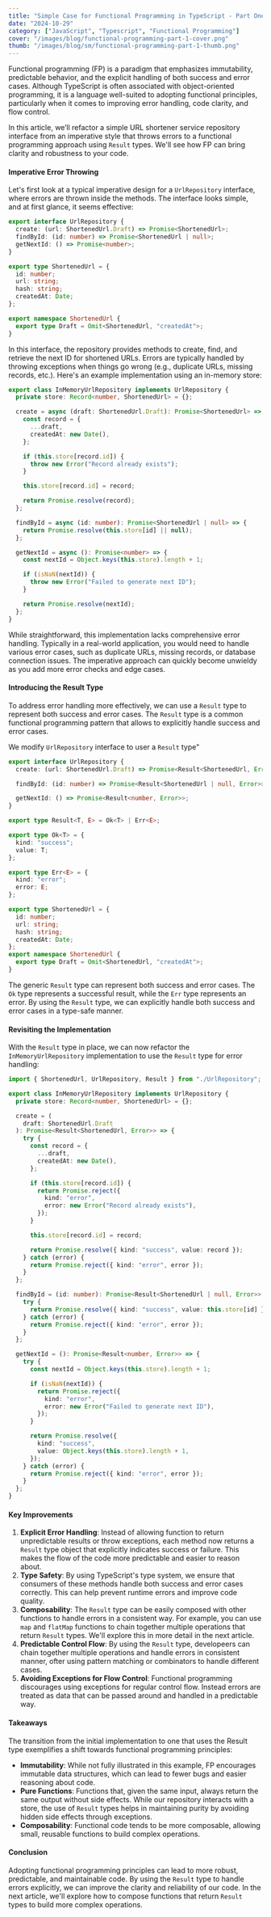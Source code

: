 ```yaml
---
title: "Simple Case for Functional Programming in TypeScript - Part One"
date: "2024-10-29"
category: ["JavaScript", "Typescript", "Functional Programming"]
cover: "/images/blog/functional-programming-part-1-cover.png"
thumb: "/images/blog/sm/functional-programming-part-1-thumb.png"
---
```


Functional programming (FP) is a paradigm that emphasizes immutability, predictable behavior, and the explicit handling of both success and error cases. Although TypeScript is often associated with object-oriented programming, it is a language well-suited to adopting functional principles, particularly when it comes to improving error handling, code clarity, and flow control.

In this article, we’ll refactor a simple URL shortener service repository interface from an imperative style that throws errors to a functional programming approach using `Result` types. We'll see how FP can bring clarity and robustness to your code.

#### Imperative Error Throwing

Let's first look at a typical imperative design for a `UrlRepository` interface, where errors are thrown inside the methods. The interface looks simple, and at first glance, it seems effective:

```typescript
export interface UrlRepository {
  create: (url: ShortenedUrl.Draft) => Promise<ShortenedUrl>;
  findById: (id: number) => Promise<ShortenedUrl | null>;
  getNextId: () => Promise<number>;
}

export type ShortenedUrl = {
  id: number;
  url: string;
  hash: string;
  createdAt: Date;
};

export namespace ShortenedUrl {
  export type Draft = Omit<ShortenedUrl, "createdAt">;
}
```

In this interface, the repository provides methods to create, find, and retrieve the next ID for shortened URLs. Errors are typically handled by throwing exceptions when things go wrong (e.g., duplicate URLs, missing records, etc.). Here's an example implementation using an in-memory store:

```typescript
export class InMemoryUrlRepository implements UrlRepository {
  private store: Record<number, ShortenedUrl> = {};

  create = async (draft: ShortenedUrl.Draft): Promise<ShortenedUrl> => {
    const record = {
      ...draft,
      createdAt: new Date(),
    };

    if (this.store[record.id]) {
      throw new Error("Record already exists");
    }

    this.store[record.id] = record;

    return Promise.resolve(record);
  };

  findById = async (id: number): Promise<ShortenedUrl | null> => {
    return Promise.resolve(this.store[id] || null);
  };

  getNextId = async (): Promise<number> => {
    const nextId = Object.keys(this.store).length + 1;

    if (isNaN(nextId)) {
      throw new Error("Failed to generate next ID");
    }

    return Promise.resolve(nextId);
  };
}
```

While straightforward, this implementation lacks comprehensive error handling. Typically in a real-world application, you would need to handle various error cases, such as duplicate URLs, missing records, or database connection issues. The imperative approach can quickly become unwieldy as you add more error checks and edge cases.

#### Introducing the Result Type

To address error handling more effectively, we can use a `Result` type to represent both success and error cases. The `Result` type is a common functional programming pattern that allows to explicitly handle success and error cases.

We modify `UrlRepository` interface to user a `Result` type"

```typescript
export interface UrlRepository {
  create: (url: ShortenedUrl.Draft) => Promise<Result<ShortenedUrl, Error>>;

  findById: (id: number) => Promise<Result<ShortenedUrl | null, Error>>;

  getNextId: () => Promise<Result<number, Error>>;
}

export type Result<T, E> = Ok<T> | Err<E>;

export type Ok<T> = {
  kind: "success";
  value: T;
};

export type Err<E> = {
  kind: "error";
  error: E;
};

export type ShortenedUrl = {
  id: number;
  url: string;
  hash: string;
  createdAt: Date;
};
export namespace ShortenedUrl {
  export type Draft = Omit<ShortenedUrl, "createdAt">;
}
```

The generic `Result` type can represent both success and error cases. The `Ok` type represents a successful result, while the `Err` type represents an error. By using the `Result` type, we can explicitly handle both success and error cases in a type-safe manner.

#### Revisiting the Implementation

With the `Result` type in place, we can now refactor the `InMemoryUrlRepository` implementation to use the `Result` type for error handling:

```typescript
import { ShortenedUrl, UrlRepository, Result } from "./UrlRepository";

export class InMemoryUrlRepository implements UrlRepository {
  private store: Record<number, ShortenedUrl> = {};

  create = (
    draft: ShortenedUrl.Draft
  ): Promise<Result<ShortenedUrl, Error>> => {
    try {
      const record = {
        ...draft,
        createdAt: new Date(),
      };

      if (this.store[record.id]) {
        return Promise.reject({
          kind: "error",
          error: new Error("Record already exists"),
        });
      }

      this.store[record.id] = record;

      return Promise.resolve({ kind: "success", value: record });
    } catch (error) {
      return Promise.reject({ kind: "error", error });
    }
  };

  findById = (id: number): Promise<Result<ShortenedUrl | null, Error>> => {
    try {
      return Promise.resolve({ kind: "success", value: this.store[id] });
    } catch (error) {
      return Promise.reject({ kind: "error", error });
    }
  };

  getNextId = (): Promise<Result<number, Error>> => {
    try {
      const nextId = Object.keys(this.store).length + 1;

      if (isNaN(nextId)) {
        return Promise.reject({
          kind: "error",
          error: new Error("Failed to generate next ID"),
        });
      }

      return Promise.resolve({
        kind: "success",
        value: Object.keys(this.store).length + 1,
      });
    } catch (error) {
      return Promise.reject({ kind: "error", error });
    }
  };
}
```

#### Key Improvements

1. **Explicit Error Handling**: Instead of allowing function to return unpredictable results or throw exceptions, each method now returns a `Result` type object that explicitly indicates success or failure. This makes the flow of the code more predictable and easier to reason about.
2. **Type Safety**: By using TypeScript's type system, we ensure that consumers of these methods handle both success and error cases correctly. This can help prevent runtime errors and improve code quality.
3. **Composability**: The `Result` type can be easily composed with other functions to handle errors in a consistent way. For example, you can use `map` and `flatMap` functions to chain together multiple operations that return `Result` types. We'll explore this in more detail in the next article.
4. **Predictable Control Flow**: By using the `Result` type, developeers can chain together multiple operations and handle errors in consistent manner, ofter using pattern matching or combinators to handle different cases.
5. **Avoiding Exceptions for Flow Control**: Functional programming discourages using exceptions for regular control flow. Instead errors are treated as data that can be passed around and handled in a predictable way.

#### Takeaways

The transition from the initial implementation to one that uses the Result type exemplifies a shift towards functional programming principles:

- **Immutability**: While not fully illustrated in this example, FP encourages immutable data structures, which can lead to fewer bugs and easier reasoning about code.
- **Pure Functions**: Functions that, given the same input, always return the same output without side effects. While our repository interacts with a store, the use of `Result` types helps in maintaining purity by avoiding hidden side effects through exceptions.
- **Composability**: Functional code tends to be more composable, allowing small, reusable functions to build complex operations.

#### Conclusion

Adopting functional programming principles can lead to more robust, predictable, and maintainable code. By using the `Result` type to handle errors explicitly, we can improve the clarity and reliability of our code. In the next article, we'll explore how to compose functions that return `Result` types to build more complex operations.
